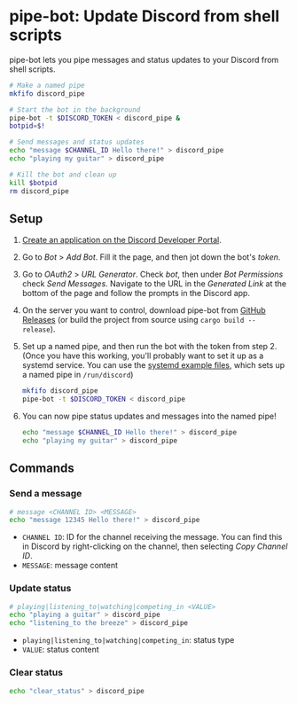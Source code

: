 # pipe-bot: Update Discord from shell scripts

pipe-bot lets you pipe messages and status updates to your Discord from shell scripts.

```sh
# Make a named pipe
mkfifo discord_pipe

# Start the bot in the background
pipe-bot -t $DISCORD_TOKEN < discord_pipe &
botpid=$!

# Send messages and status updates
echo "message $CHANNEL_ID Hello there!" > discord_pipe
echo "playing my guitar" > discord_pipe

# Kill the bot and clean up
kill $botpid
rm discord_pipe
```

## Setup

 1. [Create an application on the Discord Developer Portal](https://discord.com/developers/applications).

 2. Go to _Bot_ > _Add Bot_. Fill it the page, and then jot down the bot's _token_.

 3. Go to _OAuth2_ > _URL Generator_. Check _bot_, then under _Bot Permissions_ check _Send Messages_. Navigate to the URL in the _Generated Link_ at the bottom of the page and follow the prompts in the Discord app.

 4. On the server you want to control, download pipe-bot from [GitHub Releases](https://github.com/forrestjacobs/pipe-bot/releases) (or build the project from source using `cargo build --release`).

 5. Set up a named pipe, and then run the bot with the token from step 2. (Once you have this working, you'll probably want to set it up as a systemd service. You can use the [systemd example files](./systemd/system/), which sets up a named pipe in `/run/discord`)

    ```sh
    mkfifo discord_pipe
    pipe-bot -t $DISCORD_TOKEN < discord_pipe
    ```

 6. You can now pipe status updates and messages into the named pipe!

    ```sh
    echo "message $CHANNEL_ID Hello there!" > discord_pipe
    echo "playing my guitar" > discord_pipe
    ```

## Commands

### Send a message

```sh
# message <CHANNEL ID> <MESSAGE>
echo "message 12345 Hello there!" > discord_pipe
```

* `CHANNEL ID`: ID for the channel receiving the message. You can find this in Discord by right-clicking on the channel, then selecting _Copy Channel ID_.
* `MESSAGE`: message content

### Update status

```sh
# playing|listening_to|watching|competing_in <VALUE>
echo "playing a guitar" > discord_pipe
echo "listening_to the breeze" > discord_pipe
```

* `playing|listening_to|watching|competing_in`: status type
* `VALUE`: status content

### Clear status

```sh
echo "clear_status" > discord_pipe
```
